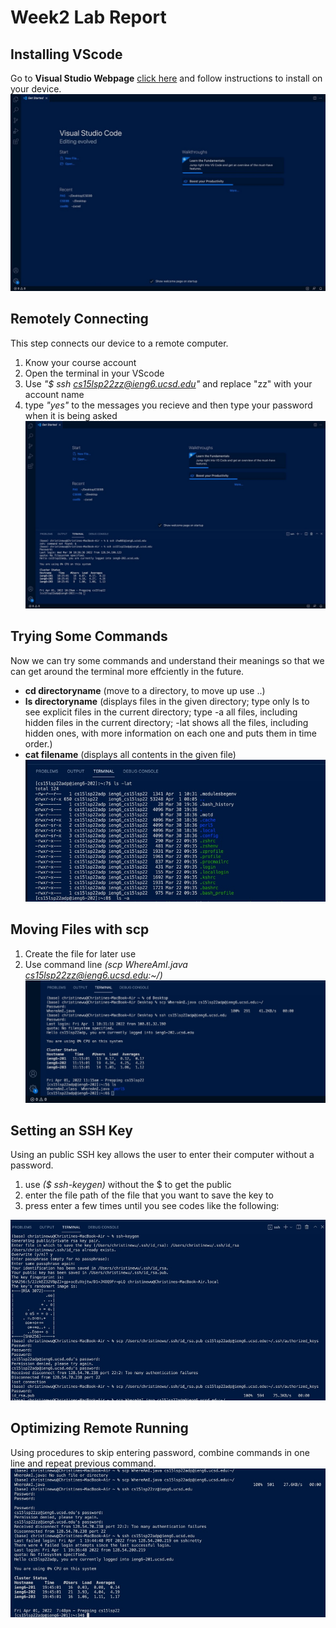 # Week2 Lab Report
## Installing VScode
Go to **Visual Studio Webpage** [click here](https://code.visualstudio.com/) and follow instructions to install on your device.
![Image](VSCInstalling.jpeg)

## Remotely Connecting
This step connects our device to a remote computer.

1. Know your course account
2. Open the terminal in your VScode
3. Use  *"$ ssh cs15lsp22zz@ieng6.ucsd.edu"*  and replace "zz" with your account name
4. type *"yes"* to the messages you recieve and then type your password when it is being asked
![Image](RemmotelyConnecting.jpeg)

## Trying Some Commands
Now we can try some commands and understand their meanings so that we can get around the terminal more effciently in the future. 
* __cd directoryname__ (move to a directory, to move up use ..)
* __ls directoryname__ (displays files in the given directory; type only ls to see explicit files in the current directory; type -a all files, including hidden files in the current directory; -lat shows all the files, including hidden ones, with more information on each one and puts them in time order.)
* __cat filename__ (displays all contents in the given file)
![Image](TryingCommand.jpeg)

## Moving Files with scp
1. Create the file for later use
2. Use command line _(scp WhereAmI.java cs15lsp22zz@ieng6.ucsd.edu:~/)_
![Image](CopyingFile.jpeg)

## Setting an SSH Key
Using an public SSH key allows the user to enter their computer without a password. 
1. use _($ ssh-keygen)_ without the $ to get the public
2. enter the file path of the file that you want to save the key to
3. press enter a few times until you see codes like the following:

![Image](SSHkey.jpeg)

## Optimizing Remote Running
Using procedures to skip entering password, combine commands in one line and repeat previous command.
![Image](SSHkey2.jpeg)